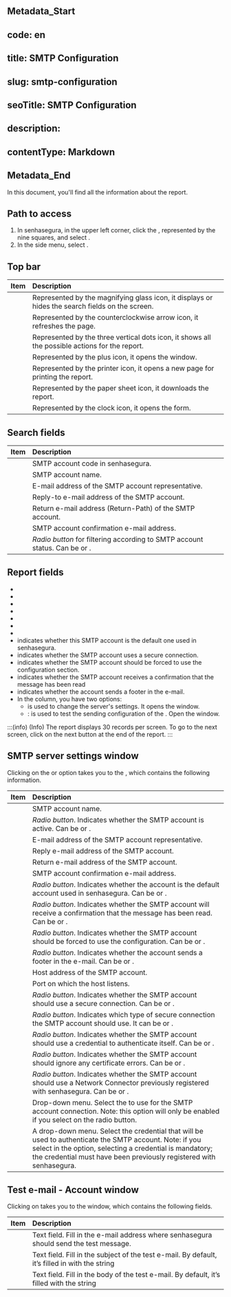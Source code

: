 ## Metadata_Start 
## code: en
## title: SMTP Configuration 
## slug: smtp-configuration 
## seoTitle: SMTP Configuration 
## description:  
## contentType: Markdown 
## Metadata_End
In this document, you'll find all the information about the  report.

## Path to access

1. In senhasegura, in the upper left corner, click the , represented by the nine squares, and select .  
2. In the side menu, select .

## Top bar

| Item  | Description |
| :---- | :---- |
|  | Represented by the magnifying glass icon, it displays or hides the search fields on the screen. |
|  | Represented by the counterclockwise arrow icon, it refreshes the page. |
|  | Represented by the three vertical dots icon, it shows all the possible actions for the report. |
|  | Represented by the plus icon, it opens the  window. |
|  | Represented by the printer icon, it opens a new page for printing the report. |
|  | Represented by the paper sheet icon, it downloads the report. |
|  | Represented by the clock icon, it opens the  form. |

## Search fields

| Item | Description |
| :---- | :---- |
|  | SMTP account code in senhasegura. |
|  | SMTP account name. |
|  | E-mail address of the SMTP account representative. |
|  | Reply-to e-mail address of the SMTP account. |
|  | Return e-mail address (Return-Path) of the SMTP account. |
|  | SMTP account confirmation e-mail address. |
|  | *Radio button* for filtering according to SMTP account status. Can be  or . |

## Report fields

*   
*   
*   
*   
*   
*   
*   
*  indicates whether this SMTP account is the default one used in senhasegura.  
*  indicates whether the SMTP account uses a secure connection.  
*  indicates whether the SMTP account should be forced to use the configuration section.  
*  indicates whether the SMTP account receives a confirmation that the message has been read  
*  indicates whether the account sends a footer in the e-mail.  
* In the  column, you have two options:  
  *  is used to change the server's settings. It opens the  window.  
  * : is used to test the sending configuration of the . Open the  window.

:::(info) (Info)
The report displays 30 records per screen. To go to the next screen, click on the next button at the end of the report.
:::

## SMTP server settings window

Clicking on the  or  option takes you to the , which contains the following information.

| Item | Description |
| :---- | :---- |
|  | SMTP account name. |
|  | *Radio button*. Indicates whether the SMTP account is active. Can be  or . |
|  | E-mail address of the SMTP account representative. |
|  | Reply e-mail address of the SMTP account. |
|  | Return e-mail address of the SMTP account. |
|  | SMTP account confirmation e-mail address. |
|  | *Radio button*. Indicates whether the account is the default account used in senhasegura. Can be  or . |
|  | *Radio button*. Indicates whether the SMTP account will receive a confirmation that the message has been read. Can be  or . |
|  | *Radio button*. Indicates whether the SMTP account should be forced to use the configuration. Can be  or . |
|  | *Radio button*. Indicates whether the account sends a footer in the e-mail. Can be  or . |
|  | Host address of the SMTP account. |
|  | Port on which the host listens. |
|  | *Radio button*. Indicates whether the SMTP account should use a secure connection. Can be  or . |
|  | *Radio button*. Indicates which type of secure connection the SMTP account should use. It can be  or . |
|  | *Radio button*. Indicates whether the SMTP account should use a credential to authenticate itself. Can be  or . |
|  | *Radio button*. Indicates whether the SMTP account should ignore any certificate errors. Can be  or . |
|  | *Radio button*. Indicates whether the SMTP account should use a Network Connector previously registered with senhasegura. Can be  or . |
|  | Drop-down menu. Select the  to use for the SMTP account connection. Note: this option will only be enabled if you select  on the  radio button. |
|  | A drop-down menu. Select the credential that will be used to authenticate the SMTP account. Note: if you select  in the  option, selecting a credential is mandatory; the credential must have been previously registered with senhasegura. |

## Test e-mail \- Account window

Clicking on  takes you to the  window, which contains the following fields.

| Item | Description |
| :---- | :---- |
|  | Text field. Fill in the e-mail address where senhasegura should send the test message. |
|  | Text field. Fill in the subject of the test e-mail. By default, it’s filled in with the string  |
|  | Text field. Fill in the body of the test e-mail. By default, it’s filled with the string  |